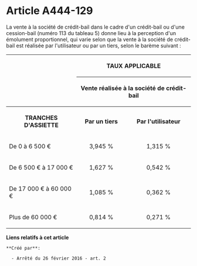 # Article A444-129

La vente à la société de crédit-bail dans le cadre d'un crédit-bail ou d'une cession-bail (numéro 113 du tableau 5) donne
lieu à la perception d'un émolument proportionnel, qui varie selon que la vente à la société de crédit-bail est réalisée par
l'utilisateur ou par un tiers, selon le barème suivant : 

<table>
    <tbody>
      <tr>
        <th rowspan="2">
        </th><th colspan="2">

TAUX APPLICABLE 

</th>
      </tr>
      <tr>
        <th colspan="2">

Vente réalisée à la société de crédit-bail 

</th>
      </tr>
      <tr>
        <th>

TRANCHES D'ASSIETTE 

</th>
        <th>

Par un tiers 

</th>
        <th>

Par l'utilisateur 

</th>
      </tr>
      <tr>
        <td align="left" valign="middle">

De 0 à 6 500 € 

</td>
        <td align="center" valign="middle">

3,945 % 

</td>
        <td align="center" valign="middle">

1,315 % 

</td>
      </tr>
      <tr>
        <td valign="middle" align="left">

De 6 500 € à 17 000 € 

</td>
        <td align="center" valign="middle">

1,627 % 

</td>
        <td valign="middle" align="center">

0,542 % 

</td>
      </tr>
      <tr>
        <td valign="middle" align="left">

De 17 000 € à 60 000 € 

</td>
        <td align="center" valign="middle">

1,085 % 

</td>
        <td align="center" valign="middle">

0,362 % 

</td>
      </tr>
      <tr>
        <td align="left" valign="middle">

Plus de 60 000 € 

</td>
        <td align="center" valign="middle">

0,814 % 

</td>
        <td valign="middle" align="center">

0,271 % 

</td>
      </tr>
    </tbody>
  </table>

**Liens relatifs à cet article**

	**Créé par**:

	  - Arrêté du 26 février 2016 - art. 2
